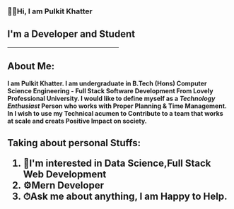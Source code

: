 ### 👋🏻Hi, I am <strong>Pulkit Khatter<strong> 
<h2>I'm a Developer and Student</h2> 
<hr style="width:50%;text-align:left;margin-left:0">
<h2>About Me:</h2>
   I am <strong>Pulkit Khatter.</strong> I am undergraduate in B.Tech (Hons)
      Computer Science Engineering - Full Stack Software Development From Lovely
      Professional University. I would like to define myself as a
      <em>Technology Enthusiast</em> Person who works with Proper Planning &
      Time Management. <br /> In 
      I wish to use my Technical acumen to Contribute to a team that works at scale and creats Positive Impact on society.
   <h2>Taking about personal Stuffs:
      <ol>
         <li>🎯I'm interested in Data Science,Full Stack Web Development</li>
         <li>⚙Mern Developer</li>
         <li>⏱Ask me about anything, I am Happy to Help.</li>
         </ol>

<!--
**pulkitkhatter/pulkitkhatter** is a ✨ _special_ ✨ repository because its `README.md` (this file) appears on your GitHub profile.

Here are some ideas to get you started:

- 🔭 I’m currently working on ...
- 🌱 I’m currently learning ...
- 👯 I’m looking to collaborate on ...
- 🤔 I’m looking for help with ...
- 💬 Ask me about ...
- 📫 How to reach me: ...
- 😄 Pronouns: ...
- ⚡ Fun fact: ...
-->
